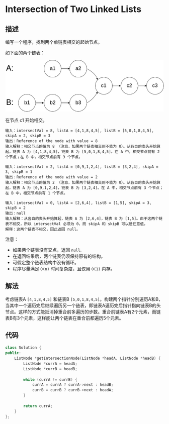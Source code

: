 # Intersection of Two Linked Lists

## 描述

编写一个程序，找到两个单链表相交的起始节点。

如下面的两个链表：

![alt text](/images/160_statement.png)

在节点 c1 开始相交。

```
输入：intersectVal = 8, listA = [4,1,8,4,5], listB = [5,0,1,8,4,5], skipA = 2, skipB = 3
输出：Reference of the node with value = 8
输入解释：相交节点的值为 8 （注意，如果两个链表相交则不能为 0）。从各自的表头开始算起，链表 A 为 [4,1,8,4,5]，链表 B 为 [5,0,1,8,4,5]。在 A 中，相交节点前有 2 个节点；在 B 中，相交节点前有 3 个节点。
```
```
输入：intersectVal = 2, listA = [0,9,1,2,4], listB = [3,2,4], skipA = 3, skipB = 1
输出：Reference of the node with value = 2
输入解释：相交节点的值为 2 （注意，如果两个链表相交则不能为 0）。从各自的表头开始算起，链表 A 为 [0,9,1,2,4]，链表 B 为 [3,2,4]。在 A 中，相交节点前有 3 个节点；在 B 中，相交节点前有 1 个节点。
```
```
输入：intersectVal = 0, listA = [2,6,4], listB = [1,5], skipA = 3, skipB = 2
输出：null
输入解释：从各自的表头开始算起，链表 A 为 [2,6,4]，链表 B 为 [1,5]。由于这两个链表不相交，所以 intersectVal 必须为 0，而 skipA 和 skipB 可以是任意值。
解释：这两个链表不相交，因此返回 null。
```

注意：

- 如果两个链表没有交点，返回 `null`.
- 在返回结果后，两个链表仍须保持原有的结构。
- 可假定整个链表结构中没有循环。
- 程序尽量满足 `O(n)` 时间复杂度，且仅用 `O(1)` 内存。

## 解法

考虑链表A `[4,1,8,4,5]` 和链表B `[5,0,1,8,4,5]`。构建两个指针分别遍历A和B，当其中一个遍历完后继续遍历另一个链表，即链表A遍历完后指针指向链表B的头节点。这样的方式能抵消掉重合前多遍历的步数。重合前链表A有2个元素，而链表B有3个元素，这样能让两个链表在重合前都遍历5个元素。

## 代码

```cpp
class Solution {
public:
    ListNode *getIntersectionNode(ListNode *headA, ListNode *headB) {
        ListNode *currA = headA;
        ListNode *currB = headB;

        while (currA != currB) {
            currA = currA ? currA->next : headB;
            currB = currB ? currB->next : headA;
        }

        return currA;
    }
};
```
